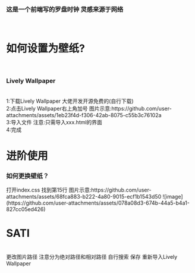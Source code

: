 
<h3>这是一个前端写的罗盘时钟 灵感来源于网络</h3><br>

<h1>如何设置为壁纸?</h1><br>
<h3>Lively Wallpaper</h3><br>
<a>1:下载Lively Wallpaper 大佬开发开源免费的(自行下载)</a><br>
<a>2:点击Lively Wallpaper右上角加号 图片示意:https://github.com/user-attachments/assets/1eb23f4d-f306-42ab-8075-c55b3c76102a</a><br>
<a>3:导入文件 注意:只需导入xxx.html的界面</a><br>
<a>4:完成</a>

<h1>进阶使用</h1>
<h3>如何更换壁纸？</h3>
<a>打开index.css</a>
<a>找到第15行 图片示意:https://github.com/user-attachments/assets/68fca883-b222-4a80-9015-ecf1b1543d50</a>
![image](https://github.com/user-attachments/assets/078a08d3-674b-44a5-b4a1-827cc05ed426)<h1>SATI</h1><br>
<a>更改图片路径 注意分为绝对路径和相对路径 自行搜索</a>
<a>保存 重新导入Lively Wallpaper</a>

